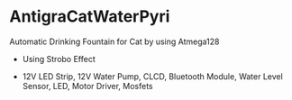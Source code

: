 # AntigraCatWaterPyri

Automatic Drinking Fountain for Cat by using Atmega128

- Using Strobo Effect

- 12V LED Strip, 12V Water Pump, CLCD, Bluetooth Module, Water Level Sensor, LED, Motor Driver, Mosfets

